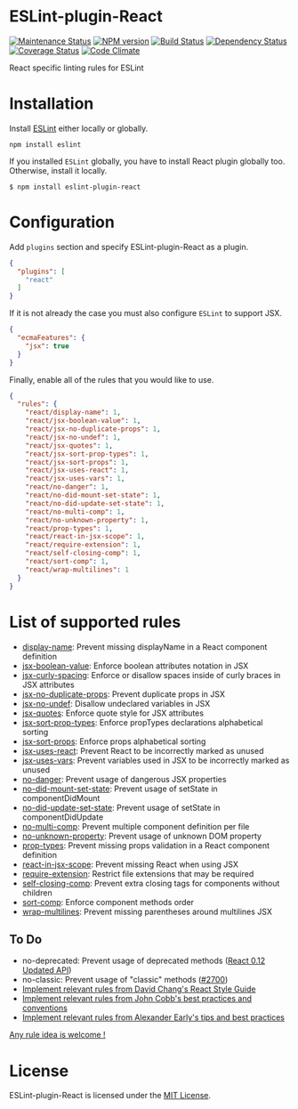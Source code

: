 ESLint-plugin-React
===================

[![Maintenance Status][status-image]][status-url] [![NPM version][npm-image]][npm-url] [![Build Status][travis-image]][travis-url] [![Dependency Status][deps-image]][deps-url] [![Coverage Status][coverage-image]][coverage-url] [![Code Climate][climate-image]][climate-url]

React specific linting rules for ESLint

# Installation

Install [ESLint](https://www.github.com/eslint/eslint) either locally or globally.

    npm install eslint

If you installed `ESLint` globally, you have to install React plugin globally too. Otherwise, install it locally.

    $ npm install eslint-plugin-react

# Configuration

Add `plugins` section and specify ESLint-plugin-React as a plugin.

```json
{
  "plugins": [
    "react"
  ]
}
```

If it is not already the case you must also configure `ESLint` to support JSX.

```json
{
  "ecmaFeatures": {
    "jsx": true
  }
}
```

Finally, enable all of the rules that you would like to use.

```json
{
  "rules": {
    "react/display-name": 1,
    "react/jsx-boolean-value": 1,
    "react/jsx-no-duplicate-props": 1,
    "react/jsx-no-undef": 1,
    "react/jsx-quotes": 1,
    "react/jsx-sort-prop-types": 1,
    "react/jsx-sort-props": 1,
    "react/jsx-uses-react": 1,
    "react/jsx-uses-vars": 1,
    "react/no-danger": 1,
    "react/no-did-mount-set-state": 1,
    "react/no-did-update-set-state": 1,
    "react/no-multi-comp": 1,
    "react/no-unknown-property": 1,
    "react/prop-types": 1,
    "react/react-in-jsx-scope": 1,
    "react/require-extension": 1,
    "react/self-closing-comp": 1,
    "react/sort-comp": 1,
    "react/wrap-multilines": 1
  }
}
```

# List of supported rules

* [display-name](docs/rules/display-name.md): Prevent missing displayName in a React component definition
* [jsx-boolean-value](docs/rules/jsx-boolean-value.md): Enforce boolean attributes notation in JSX
* [jsx-curly-spacing](docs/rules/jsx-curly-spacing.md): Enforce or disallow spaces inside of curly braces in JSX attributes
* [jsx-no-duplicate-props](docs/rules/jsx-no-duplicate-props.md): Prevent duplicate props in JSX
* [jsx-no-undef](docs/rules/jsx-no-undef.md): Disallow undeclared variables in JSX
* [jsx-quotes](docs/rules/jsx-quotes.md): Enforce quote style for JSX attributes
* [jsx-sort-prop-types](docs/rules/jsx-sort-prop-types.md): Enforce propTypes declarations alphabetical sorting
* [jsx-sort-props](docs/rules/jsx-sort-props.md): Enforce props alphabetical sorting
* [jsx-uses-react](docs/rules/jsx-uses-react.md): Prevent React to be incorrectly marked as unused
* [jsx-uses-vars](docs/rules/jsx-uses-vars.md): Prevent variables used in JSX to be incorrectly marked as unused
* [no-danger](docs/rules/no-danger.md): Prevent usage of dangerous JSX properties
* [no-did-mount-set-state](docs/rules/no-did-mount-set-state.md): Prevent usage of setState in componentDidMount
* [no-did-update-set-state](docs/rules/no-did-update-set-state.md): Prevent usage of setState in componentDidUpdate
* [no-multi-comp](docs/rules/no-multi-comp.md): Prevent multiple component definition per file
* [no-unknown-property](docs/rules/no-unknown-property.md): Prevent usage of unknown DOM property
* [prop-types](docs/rules/prop-types.md): Prevent missing props validation in a React component definition
* [react-in-jsx-scope](docs/rules/react-in-jsx-scope.md): Prevent missing React when using JSX
* [require-extension](docs/rules/require-extension.md): Restrict file extensions that may be required
* [self-closing-comp](docs/rules/self-closing-comp.md): Prevent extra closing tags for components without children
* [sort-comp](docs/rules/sort-comp.md): Enforce component methods order
* [wrap-multilines](docs/rules/wrap-multilines.md): Prevent missing parentheses around multilines JSX

## To Do

* no-deprecated: Prevent usage of deprecated methods ([React 0.12 Updated API](http://facebook.github.io/react/blog/2014/10/28/react-v0.12.html#new-terminology-amp-updated-apis))
* no-classic: Prevent usage of "classic" methods ([#2700](https://github.com/facebook/react/pull/2700))
* [Implement relevant rules from David Chang's React Style Guide](https://reactjsnews.com/react-style-guide-patterns-i-like)
* [Implement relevant rules from John Cobb's best practices and conventions](http://web-design-weekly.com/2015/01/29/opinionated-guide-react-js-best-practices-conventions/)
* [Implement relevant rules from Alexander Early's tips and best practices](http://aeflash.com/2015-02/react-tips-and-best-practices.html)

[Any rule idea is welcome !](https://github.com/yannickcr/eslint-plugin-react/issues)

# License

ESLint-plugin-React is licensed under the [MIT License](http://www.opensource.org/licenses/mit-license.php).


[npm-url]: https://npmjs.org/package/eslint-plugin-react
[npm-image]: http://img.shields.io/npm/v/eslint-plugin-react.svg?style=flat-square

[travis-url]: https://travis-ci.org/yannickcr/eslint-plugin-react
[travis-image]: http://img.shields.io/travis/yannickcr/eslint-plugin-react/master.svg?style=flat-square

[deps-url]: https://david-dm.org/yannickcr/eslint-plugin-react
[deps-image]: https://img.shields.io/david/dev/yannickcr/eslint-plugin-react.svg?style=flat-square

[coverage-url]: https://coveralls.io/r/yannickcr/eslint-plugin-react?branch=master
[coverage-image]: http://img.shields.io/coveralls/yannickcr/eslint-plugin-react/master.svg?style=flat-square

[climate-url]: https://codeclimate.com/github/yannickcr/eslint-plugin-react
[climate-image]: http://img.shields.io/codeclimate/github/yannickcr/eslint-plugin-react.svg?style=flat-square

[status-url]: https://github.com/yannickcr/eslint-plugin-react/pulse
[status-image]: http://img.shields.io/badge/status-maintained-brightgreen.svg?style=flat-square
